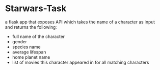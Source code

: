 # Starwars-Task
a flask app that exposes API which takes the name of a character as input and returns the following:
- full name of the character
- gender
- species name 
- average lifespan 
- home planet name 
- list of movies this character appeared in for all matching characters
